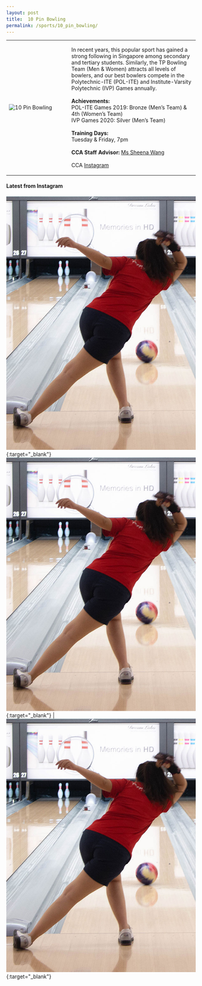 ```yaml
---
layout: post
title:  10 Pin Bowling
permalink: /sports/10_pin_bowling/
---
```


<table>
    <tr>
        <td style="width:33%"><image src="{{site.baseurl}}/images/CCA_10_pin_bowling.jpg" style="display:block;margin-left:auto;margin-right:auto;" alt="10 Pin Bowling"></image></td>
        <td>
            <p>
                In recent years, this popular sport has gained a strong following in Singapore among secondary and tertiary students. Similarly, the TP Bowling Team (Men & Women) attracts all levels of bowlers, and our best bowlers compete in the Polytechnic-ITE (POL-ITE) and Institute-Varsity Polytechnic (IVP) Games annually.<br>
                <br>
                <b>Achievements:</b><br>
                POL-ITE Games 2019: Bronze (Men’s Team) & 4th (Women’s Team)<br>
                IVP Games 2020: Silver (Men’s Team)<br>
                <br>
                <b>Training Days:</b><br>
                Tuesday & Friday, 7pm<br>
                <br>
                <b>CCA Staff Advisor:</b> <a href="mailto:hengnuan@tp.edu.sg">Ms Sheena Wang</a><br>
                <br>
                CCA <a href="https://www.instagram.com/tp.bowling">Instagram</a>
            </p>
        </td>
    </tr>
</table>

#### Latest from Instagram
[![Pic1](/images/CCA_10_pin_bowling.jpg)](https://www.instagram.com/p/CACM9-gH593/){:target="_blank"}  <br> [![pic4](/images/CCA_10_pin_bowling.jpg)](https://www.instagram.com/p/B_6_N7QHG_c/){:target="_blank"}  | [![pic2](/images/CCA_10_pin_bowling.jpg)](https://www.instagram.com/p/B_1bP75nGHq/){:target="_blank"}<br>
